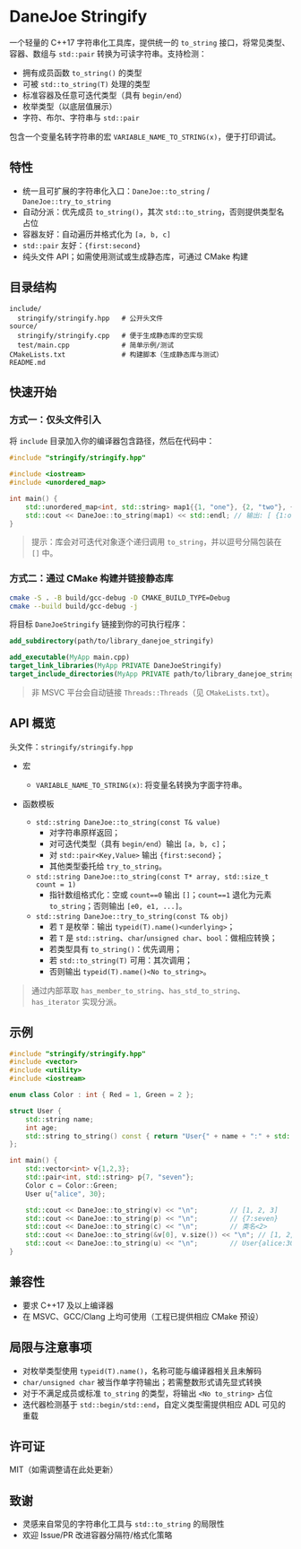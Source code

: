 # DaneJoe Stringify

一个轻量的 C++17 字符串化工具库，提供统一的 `to_string` 接口，将常见类型、容器、数组与 `std::pair` 转换为可读字符串。支持检测：
- 拥有成员函数 `to_string()` 的类型
- 可被 `std::to_string(T)` 处理的类型
- 标准容器及任意可迭代类型（具有 `begin/end`）
- 枚举类型（以底层值展示）
- 字符、布尔、字符串与 `std::pair`

包含一个变量名转字符串的宏 `VARIABLE_NAME_TO_STRING(x)`，便于打印调试。

## 特性
- 统一且可扩展的字符串化入口：`DaneJoe::to_string` / `DaneJoe::try_to_string`
- 自动分派：优先成员 `to_string()`，其次 `std::to_string`，否则提供类型名占位
- 容器友好：自动遍历并格式化为 `[a, b, c]`
- `std::pair` 友好：`{first:second}`
- 纯头文件 API；如需使用测试或生成静态库，可通过 CMake 构建

## 目录结构
```text
include/
  stringify/stringify.hpp   # 公开头文件
source/
  stringify/stringify.cpp   # 便于生成静态库的空实现
  test/main.cpp             # 简单示例/测试
CMakeLists.txt              # 构建脚本（生成静态库与测试）
README.md
```

## 快速开始
### 方式一：仅头文件引入
将 `include` 目录加入你的编译器包含路径，然后在代码中：
```cpp
#include "stringify/stringify.hpp"

#include <iostream>
#include <unordered_map>

int main() {
    std::unordered_map<int, std::string> map1{{1, "one"}, {2, "two"}, {3, "three"}};
    std::cout << DaneJoe::to_string(map1) << std::endl; // 输出: [ {1:one}, {2:two}, {3:three} ]
}
```

> 提示：库会对可迭代对象逐个递归调用 `to_string`，并以逗号分隔包装在 `[]` 中。

### 方式二：通过 CMake 构建并链接静态库
```bash
cmake -S . -B build/gcc-debug -D CMAKE_BUILD_TYPE=Debug
cmake --build build/gcc-debug -j
```
将目标 `DaneJoeStringify` 链接到你的可执行程序：
```cmake
add_subdirectory(path/to/library_danejoe_stringify)

add_executable(MyApp main.cpp)
target_link_libraries(MyApp PRIVATE DaneJoeStringify)
target_include_directories(MyApp PRIVATE path/to/library_danejoe_stringify/include)
```

> 非 MSVC 平台会自动链接 `Threads::Threads`（见 `CMakeLists.txt`）。

## API 概览
头文件：`stringify/stringify.hpp`

- 宏
  - `VARIABLE_NAME_TO_STRING(x)`: 将变量名转换为字面字符串。

- 函数模板
  - `std::string DaneJoe::to_string(const T& value)`
    - 对字符串原样返回；
    - 对可迭代类型（具有 `begin/end`）输出 `[a, b, c]`；
    - 对 `std::pair<Key,Value>` 输出 `{first:second}`；
    - 其他类型委托给 `try_to_string`。
  - `std::string DaneJoe::to_string(const T* array, std::size_t count = 1)`
    - 指针数组格式化：空或 `count==0` 输出 `[]`；`count==1` 退化为元素 `to_string`；否则输出 `[e0, e1, ...]`。
  - `std::string DaneJoe::try_to_string(const T& obj)`
    - 若 `T` 是枚举：输出 `typeid(T).name()<underlying>`；
    - 若 `T` 是 `std::string`、`char`/`unsigned char`、`bool`：做相应转换；
    - 若类型具有 `to_string()`：优先调用；
    - 若 `std::to_string(T)` 可用：其次调用；
    - 否则输出 `typeid(T).name()<No to_string>`。

> 通过内部萃取 `has_member_to_string`、`has_std_to_string`、`has_iterator` 实现分派。

## 示例
```cpp
#include "stringify/stringify.hpp"
#include <vector>
#include <utility>
#include <iostream>

enum class Color : int { Red = 1, Green = 2 };

struct User {
    std::string name;
    int age;
    std::string to_string() const { return "User{" + name + ":" + std::to_string(age) + "}"; }
};

int main() {
    std::vector<int> v{1,2,3};
    std::pair<int, std::string> p{7, "seven"};
    Color c = Color::Green;
    User u{"alice", 30};

    std::cout << DaneJoe::to_string(v) << "\n";        // [1, 2, 3]
    std::cout << DaneJoe::to_string(p) << "\n";        // {7:seven}
    std::cout << DaneJoe::to_string(c) << "\n";        // 类名<2>
    std::cout << DaneJoe::to_string(&v[0], v.size()) << "\n"; // [1, 2, 3]
    std::cout << DaneJoe::to_string(u) << "\n";        // User{alice:30}
}
```

## 兼容性
- 要求 C++17 及以上编译器
- 在 MSVC、GCC/Clang 上均可使用（工程已提供相应 CMake 预设）

## 局限与注意事项
- 对枚举类型使用 `typeid(T).name()`，名称可能与编译器相关且未解码
- `char/unsigned char` 被当作单字符输出；若需整数形式请先显式转换
- 对于不满足成员或标准 `to_string` 的类型，将输出 `<No to_string>` 占位
- 迭代器检测基于 `std::begin/std::end`，自定义类型需提供相应 ADL 可见的重载

## 许可证
MIT（如需调整请在此处更新）

## 致谢
- 灵感来自常见的字符串化工具与 `std::to_string` 的局限性
- 欢迎 Issue/PR 改进容器分隔符/格式化策略
